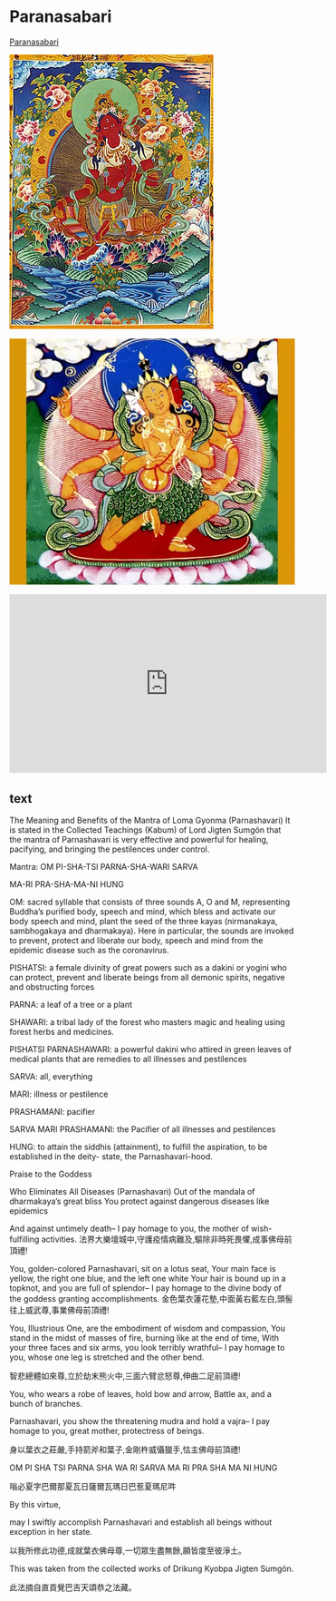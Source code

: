 # Paranasabari

[Paranasabari](https://en.wikipedia.org/wiki/Paranasabari)

![](p.jpg)

![](p2.png)

<iframe width="560" height="315" src="https://www.youtube.com/embed/9_FWD0gjE-0" frameborder="0" allow="accelerometer; autoplay; encrypted-media; gyroscope; picture-in-picture" allowfullscreen></iframe>

## text

The Meaning and Benefits of the Mantra of Loma Gyonma (Parnashavari) It is stated in the Collected Teachings (Kabum) of Lord Jigten Sumgön that the mantra of Parnashavari is very effective and powerful for healing, pacifying, and bringing the pestilences under control.

Mantra: OM PI-SHA-TSI PARNA-SHA-WARI SARVA

MA-RI PRA-SHA-MA-NI HUNG

OM: sacred syllable that consists of three sounds A, O and M, representing Buddha’s purified body, speech and mind, which bless and activate our body speech and mind, plant the seed of the three kayas (nirmanakaya, sambhogakaya and dharmakaya).  Here in particular, the sounds are invoked to prevent, protect and liberate our body, speech and mind from the epidemic disease such as the coronavirus.

PISHATSI: a female divinity of great powers such as a dakini or yogini who can protect, prevent and liberate beings from all demonic spirits, negative and obstructing forces

PARNA: a leaf of a tree or a plant

SHAWARI: a tribal lady of the forest who masters magic and healing using forest herbs and medicines.

PISHATSI PARNASHAWARI: a powerful dakini who attired in green leaves of medical plants that are remedies to all illnesses and pestilences

SARVA: all, everything

MARI: illness or pestilence

PRASHAMANI: pacifier

SARVA MARI PRASHAMANI: the Pacifier of all illnesses and pestilences

HUNG: to attain the siddhis (attainment), to fulfill the aspiration, to be established in the deity- state, the Parnashavari-hood.

Praise to the Goddess

Who Eliminates All Diseases (Parnashavari) Out of the mandala of dharmakaya’s great bliss You protect against dangerous diseases like epidemics

And against untimely death– I pay homage to you, the mother of wish-fulfilling activities.
法界大樂壇城中,守護疫情病難及,驅除非時死畏懼,成事佛母前頂禮!

You, golden-colored Parnashavari, sit on a lotus seat, Your main face is yellow, the right one blue, and the left one white Your hair is bound up in a topknot, and you are full of splendor– I pay homage to the divine body of the goddess granting accomplishments.
金色葉衣蓮花墊,中面黃右藍左白,頭髻往上威武尊,事業佛母前頂禮!

You, Illustrious One, are the embodiment of wisdom and compassion, You stand in the midst of masses of fire, burning like at the end of time, With your three faces and six arms, you look terribly wrathful–
I pay homage to you, whose one leg is stretched and the other bend.

智悲總體如來尊,立於劫末熊火中,三面六臂忿怒尊,伸曲二足前頂禮!

You, who wears a robe of leaves, hold bow and arrow, Battle ax, and a bunch of branches.

Parnashavari, you show the threatening mudra and hold a vajra– I pay homage to you, great mother, protectress of beings.

身以葉衣之莊嚴,手持箭斧和葉子,金剛杵威懾獵手,怙主佛母前頂禮!

OM PI SHA TSI PARNA SHA WA RI SARVA MA RI PRA SHA MA NI HUNG

嗡必夏字巴爾那夏瓦日薩爾瓦瑪日巴惹夏瑪尼吽

By this virtue,

may I swiftly accomplish Parnashavari and establish all beings without exception in her state.

以我所修此功德,成就葉衣佛母尊,一切眾生盡無餘,願皆度至彼淨土。

This was taken from the collected works of Drikung Kyobpa Jigten Sumgön.

此法摘自直貢覺巴吉天頌恭之法藏。

